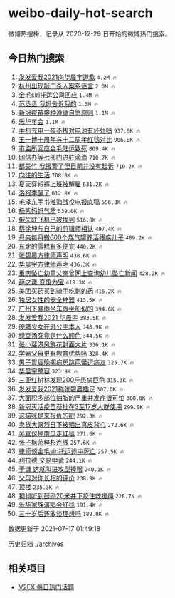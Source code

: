 # weibo-daily-hot-search

微博热搜榜，记录从 2020-12-29 日开始的微博热门搜索。

## 今日热门搜索

<!-- BEGIN -->

1. [发发爱我2021向华晨宇道歉](https://s.weibo.com/weibo?q=%23%E5%8F%91%E5%8F%91%E7%88%B1%E6%88%912021%E5%90%91%E5%8D%8E%E6%99%A8%E5%AE%87%E9%81%93%E6%AD%89%23&Refer=top) `4.2M 🔥`
1. [杭州出现敲门杀人案系谣言](https://s.weibo.com/weibo?q=%23%E6%9D%AD%E5%B7%9E%E5%87%BA%E7%8E%B0%E6%95%B2%E9%97%A8%E6%9D%80%E4%BA%BA%E6%A1%88%E7%B3%BB%E8%B0%A3%E8%A8%80%23&Refer=top) `2.0M 🔥`
1. [金毛siri托运公司回应](https://s.weibo.com/weibo?q=%23%E9%87%91%E6%AF%9Bsiri%E6%89%98%E8%BF%90%E5%85%AC%E5%8F%B8%E5%9B%9E%E5%BA%94%23&Refer=top) `1.4M 🔥`
1. [范丞丞 我妈告诉我的](https://s.weibo.com/weibo?q=%E8%8C%83%E4%B8%9E%E4%B8%9E%20%E6%88%91%E5%A6%88%E5%91%8A%E8%AF%89%E6%88%91%E7%9A%84&Refer=top) `1.3M 🔥`
1. [新冠疫苗接种遵循自愿原则](https://s.weibo.com/weibo?q=%23%E6%96%B0%E5%86%A0%E7%96%AB%E8%8B%97%E6%8E%A5%E7%A7%8D%E9%81%B5%E5%BE%AA%E8%87%AA%E6%84%BF%E5%8E%9F%E5%88%99%23&Refer=top) `1.1M 🔥`
1. [乐华年会](https://s.weibo.com/weibo?q=%23%E4%B9%90%E5%8D%8E%E5%B9%B4%E4%BC%9A%23&Refer=top) `1.1M 🔥`
1. [手机充电一夜不拔对电池有坏处吗](https://s.weibo.com/weibo?q=%23%E6%89%8B%E6%9C%BA%E5%85%85%E7%94%B5%E4%B8%80%E5%A4%9C%E4%B8%8D%E6%8B%94%E5%AF%B9%E7%94%B5%E6%B1%A0%E6%9C%89%E5%9D%8F%E5%A4%84%E5%90%97%23&Refer=top) `937.6K 🔥`
1. [王一博十周年与十二周年红毯对比](https://s.weibo.com/weibo?q=%23%E7%8E%8B%E4%B8%80%E5%8D%9A%E5%8D%81%E5%91%A8%E5%B9%B4%E4%B8%8E%E5%8D%81%E4%BA%8C%E5%91%A8%E5%B9%B4%E7%BA%A2%E6%AF%AF%E5%AF%B9%E6%AF%94%23&Refer=top) `906.8K 🔥`
1. [市监所回应金毛陆运致死](https://s.weibo.com/weibo?q=%23%E5%B8%82%E7%9B%91%E6%89%80%E5%9B%9E%E5%BA%94%E9%87%91%E6%AF%9B%E9%99%86%E8%BF%90%E8%87%B4%E6%AD%BB%23&Refer=top) `809.4K 🔥`
1. [网信办等七部门进驻滴滴](https://s.weibo.com/weibo?q=%23%E7%BD%91%E4%BF%A1%E5%8A%9E%E7%AD%89%E4%B8%83%E9%83%A8%E9%97%A8%E8%BF%9B%E9%A9%BB%E6%BB%B4%E6%BB%B4%23&Refer=top) `710.7K 🔥`
1. [都美竹 我报警了但目前并没有起诉](https://s.weibo.com/weibo?q=%E9%83%BD%E7%BE%8E%E7%AB%B9%20%E6%88%91%E6%8A%A5%E8%AD%A6%E4%BA%86%E4%BD%86%E7%9B%AE%E5%89%8D%E5%B9%B6%E6%B2%A1%E6%9C%89%E8%B5%B7%E8%AF%89&Refer=top) `710.2K 🔥`
1. [向往的生活](https://s.weibo.com/weibo?q=%E5%90%91%E5%BE%80%E7%9A%84%E7%94%9F%E6%B4%BB&Refer=top) `708.8K 🔥`
1. [夏天穿短裤上班被解雇](https://s.weibo.com/weibo?q=%23%E5%A4%8F%E5%A4%A9%E7%A9%BF%E7%9F%AD%E8%A3%A4%E4%B8%8A%E7%8F%AD%E8%A2%AB%E8%A7%A3%E9%9B%87%23&Refer=top) `631.2K 🔥`
1. [洛根李醒了](https://s.weibo.com/weibo?q=%23%E6%B4%9B%E6%A0%B9%E6%9D%8E%E9%86%92%E4%BA%86%23&Refer=top) `612.8K 🔥`
1. [毛泽东手书淮海战役电报底稿](https://s.weibo.com/weibo?q=%23%E6%AF%9B%E6%B3%BD%E4%B8%9C%E6%89%8B%E4%B9%A6%E6%B7%AE%E6%B5%B7%E6%88%98%E5%BD%B9%E7%94%B5%E6%8A%A5%E5%BA%95%E7%A8%BF%23&Refer=top) `556.0K 🔥`
1. [杨紫妈妈气质](https://s.weibo.com/weibo?q=%23%E6%9D%A8%E7%B4%AB%E5%A6%88%E5%A6%88%E6%B0%94%E8%B4%A8%23&Refer=top) `539.0K 🔥`
1. [俄失联飞机已被找到](https://s.weibo.com/weibo?q=%23%E4%BF%84%E5%A4%B1%E8%81%94%E9%A3%9E%E6%9C%BA%E5%B7%B2%E8%A2%AB%E6%89%BE%E5%88%B0%23&Refer=top) `516.8K 🔥`
1. [蔡徐坤与自己的剪辑师相认](https://s.weibo.com/weibo?q=%23%E8%94%A1%E5%BE%90%E5%9D%A4%E4%B8%8E%E8%87%AA%E5%B7%B1%E7%9A%84%E5%89%AA%E8%BE%91%E5%B8%88%E7%9B%B8%E8%AE%A4%23&Refer=top) `497.4K 🔥`
1. [母亲每月搬600个煤气罐养活残疾儿子](https://s.weibo.com/weibo?q=%23%E6%AF%8D%E4%BA%B2%E6%AF%8F%E6%9C%88%E6%90%AC600%E4%B8%AA%E7%85%A4%E6%B0%94%E7%BD%90%E5%85%BB%E6%B4%BB%E6%AE%8B%E7%96%BE%E5%84%BF%E5%AD%90%23&Refer=top) `489.2K 🔥`
1. [东北的雪糕有多便宜](https://s.weibo.com/weibo?q=%23%E4%B8%9C%E5%8C%97%E7%9A%84%E9%9B%AA%E7%B3%95%E6%9C%89%E5%A4%9A%E4%BE%BF%E5%AE%9C%23&Refer=top) `440.2K 🔥`
1. [张碧晨方律师声明](https://s.weibo.com/weibo?q=%23%E5%BC%A0%E7%A2%A7%E6%99%A8%E6%96%B9%E5%BE%8B%E5%B8%88%E5%A3%B0%E6%98%8E%23&Refer=top) `438.6K 🔥`
1. [华晨宇方律师声明](https://s.weibo.com/weibo?q=%23%E5%8D%8E%E6%99%A8%E5%AE%87%E6%96%B9%E5%BE%8B%E5%B8%88%E5%A3%B0%E6%98%8E%23&Refer=top) `436.3K 🔥`
1. [重庆坠亡幼童父亲曾网上查询幼儿坠亡新闻](https://s.weibo.com/weibo?q=%23%E9%87%8D%E5%BA%86%E5%9D%A0%E4%BA%A1%E5%B9%BC%E7%AB%A5%E7%88%B6%E4%BA%B2%E6%9B%BE%E7%BD%91%E4%B8%8A%E6%9F%A5%E8%AF%A2%E5%B9%BC%E5%84%BF%E5%9D%A0%E4%BA%A1%E6%96%B0%E9%97%BB%23&Refer=top) `428.2K 🔥`
1. [薛之谦 变废为宝](https://s.weibo.com/weibo?q=%E8%96%9B%E4%B9%8B%E8%B0%A6%20%E5%8F%98%E5%BA%9F%E4%B8%BA%E5%AE%9D&Refer=top) `418.3K 🔥`
1. [美团买药买到骑手吃剩的药](https://s.weibo.com/weibo?q=%23%E7%BE%8E%E5%9B%A2%E4%B9%B0%E8%8D%AF%E4%B9%B0%E5%88%B0%E9%AA%91%E6%89%8B%E5%90%83%E5%89%A9%E7%9A%84%E8%8D%AF%23&Refer=top) `416.2K 🔥`
1. [独居女性的安全神器](https://s.weibo.com/weibo?q=%23%E7%8B%AC%E5%B1%85%E5%A5%B3%E6%80%A7%E7%9A%84%E5%AE%89%E5%85%A8%E7%A5%9E%E5%99%A8%23&Refer=top) `413.5K 🔥`
1. [广州下暴雨坐车跟坐船似的](https://s.weibo.com/weibo?q=%23%E5%B9%BF%E5%B7%9E%E4%B8%8B%E6%9A%B4%E9%9B%A8%E5%9D%90%E8%BD%A6%E8%B7%9F%E5%9D%90%E8%88%B9%E4%BC%BC%E7%9A%84%23&Refer=top) `394.6K 🔥`
1. [发发爱我2021 华晨宇](https://s.weibo.com/weibo?q=%E5%8F%91%E5%8F%91%E7%88%B1%E6%88%912021%20%E5%8D%8E%E6%99%A8%E5%AE%87&Refer=top) `383.5K 🔥`
1. [硬糖少女在逃公主本人](https://s.weibo.com/weibo?q=%23%E7%A1%AC%E7%B3%96%E5%B0%91%E5%A5%B3%E5%9C%A8%E9%80%83%E5%85%AC%E4%B8%BB%E6%9C%AC%E4%BA%BA%23&Refer=top) `348.9K 🔥`
1. [绿豆汤究竟是什么颜色](https://s.weibo.com/weibo?q=%23%E7%BB%BF%E8%B1%86%E6%B1%A4%E7%A9%B6%E7%AB%9F%E6%98%AF%E4%BB%80%E4%B9%88%E9%A2%9C%E8%89%B2%23&Refer=top) `344.5K 🔥`
1. [张小斐港风鲜花封面大片](https://s.weibo.com/weibo?q=%23%E5%BC%A0%E5%B0%8F%E6%96%90%E6%B8%AF%E9%A3%8E%E9%B2%9C%E8%8A%B1%E5%B0%81%E9%9D%A2%E5%A4%A7%E7%89%87%23&Refer=top) `336.1K 🔥`
1. [学霸父母更有教育优势吗](https://s.weibo.com/weibo?q=%23%E5%AD%A6%E9%9C%B8%E7%88%B6%E6%AF%8D%E6%9B%B4%E6%9C%89%E6%95%99%E8%82%B2%E4%BC%98%E5%8A%BF%E5%90%97%23&Refer=top) `328.4K 🔥`
1. [男子胃癌晚期病房跳芭蕾逗病友](https://s.weibo.com/weibo?q=%23%E7%94%B7%E5%AD%90%E8%83%83%E7%99%8C%E6%99%9A%E6%9C%9F%E7%97%85%E6%88%BF%E8%B7%B3%E8%8A%AD%E8%95%BE%E9%80%97%E7%97%85%E5%8F%8B%23&Refer=top) `325.7K 🔥`
1. [华晨宇整容](https://s.weibo.com/weibo?q=%23%E5%8D%8E%E6%99%A8%E5%AE%87%E6%95%B4%E5%AE%B9%23&Refer=top) `323.9K 🔥`
1. [三亚红树林发现200斤患病巨龟](https://s.weibo.com/weibo?q=%23%E4%B8%89%E4%BA%9A%E7%BA%A2%E6%A0%91%E6%9E%97%E5%8F%91%E7%8E%B0200%E6%96%A4%E6%82%A3%E7%97%85%E5%B7%A8%E9%BE%9F%23&Refer=top) `315.3K 🔥`
1. [发发爱我2021称张碧晨插足](https://s.weibo.com/weibo?q=%23%E5%8F%91%E5%8F%91%E7%88%B1%E6%88%912021%E7%A7%B0%E5%BC%A0%E7%A2%A7%E6%99%A8%E6%8F%92%E8%B6%B3%23&Refer=top) `307.0K 🔥`
1. [大面积多部位抽脂的严重并发症很可怕](https://s.weibo.com/weibo?q=%23%E5%A4%A7%E9%9D%A2%E7%A7%AF%E5%A4%9A%E9%83%A8%E4%BD%8D%E6%8A%BD%E8%84%82%E7%9A%84%E4%B8%A5%E9%87%8D%E5%B9%B6%E5%8F%91%E7%97%87%E5%BE%88%E5%8F%AF%E6%80%95%23&Refer=top) `300.0K 🔥`
1. [新冠灭活疫苗获批在3至17岁人群使用](https://s.weibo.com/weibo?q=%23%E6%96%B0%E5%86%A0%E7%81%AD%E6%B4%BB%E7%96%AB%E8%8B%97%E8%8E%B7%E6%89%B9%E5%9C%A83%E8%87%B317%E5%B2%81%E4%BA%BA%E7%BE%A4%E4%BD%BF%E7%94%A8%23&Refer=top) `299.9K 🔥`
1. [这猫咪是来报仇的吧](https://s.weibo.com/weibo?q=%23%E8%BF%99%E7%8C%AB%E5%92%AA%E6%98%AF%E6%9D%A5%E6%8A%A5%E4%BB%87%E7%9A%84%E5%90%A7%23&Refer=top) `292.3K 🔥`
1. [卖货大哥烈日下被晒出真皮背心](https://s.weibo.com/weibo?q=%23%E5%8D%96%E8%B4%A7%E5%A4%A7%E5%93%A5%E7%83%88%E6%97%A5%E4%B8%8B%E8%A2%AB%E6%99%92%E5%87%BA%E7%9C%9F%E7%9A%AE%E8%83%8C%E5%BF%83%23&Refer=top) `272.6K 🔥`
1. [吴宣仪捧南瓜走红毯](https://s.weibo.com/weibo?q=%23%E5%90%B4%E5%AE%A3%E4%BB%AA%E6%8D%A7%E5%8D%97%E7%93%9C%E8%B5%B0%E7%BA%A2%E6%AF%AF%23&Refer=top) `271.6K 🔥`
1. [张子枫荣梓杉连线](https://s.weibo.com/weibo?q=%E5%BC%A0%E5%AD%90%E6%9E%AB%E8%8D%A3%E6%A2%93%E6%9D%89%E8%BF%9E%E7%BA%BF&Refer=top) `257.6K 🔥`
1. [律师谈金毛siri托运途中死亡](https://s.weibo.com/weibo?q=%23%E5%BE%8B%E5%B8%88%E8%B0%88%E9%87%91%E6%AF%9Bsiri%E6%89%98%E8%BF%90%E9%80%94%E4%B8%AD%E6%AD%BB%E4%BA%A1%23&Refer=top) `257.5K 🔥`
1. [利拉德 交易申请](https://s.weibo.com/weibo?q=%E5%88%A9%E6%8B%89%E5%BE%B7%20%E4%BA%A4%E6%98%93%E7%94%B3%E8%AF%B7&Refer=top) `244.1K 🔥`
1. [于谦 这就叫进攻型捧哏](https://s.weibo.com/weibo?q=%E4%BA%8E%E8%B0%A6%20%E8%BF%99%E5%B0%B1%E5%8F%AB%E8%BF%9B%E6%94%BB%E5%9E%8B%E6%8D%A7%E5%93%8F&Refer=top) `240.1K 🔥`
1. [父母对你长相的评价](https://s.weibo.com/weibo?q=%23%E7%88%B6%E6%AF%8D%E5%AF%B9%E4%BD%A0%E9%95%BF%E7%9B%B8%E7%9A%84%E8%AF%84%E4%BB%B7%23&Refer=top) `238.9K 🔥`
1. [顶楼](https://s.weibo.com/weibo?q=%E9%A1%B6%E6%A5%BC&Refer=top) `235.3K 🔥`
1. [狗狗听到鼓励20米井下咬住救援绳](https://s.weibo.com/weibo?q=%23%E7%8B%97%E7%8B%97%E5%90%AC%E5%88%B0%E9%BC%93%E5%8A%B120%E7%B1%B3%E4%BA%95%E4%B8%8B%E5%92%AC%E4%BD%8F%E6%95%91%E6%8F%B4%E7%BB%B3%23&Refer=top) `228.7K 🔥`
1. [乐华家族演唱会红毯](https://s.weibo.com/weibo?q=%23%E4%B9%90%E5%8D%8E%E5%AE%B6%E6%97%8F%E6%BC%94%E5%94%B1%E4%BC%9A%E7%BA%A2%E6%AF%AF%23&Refer=top) `191.4K 🔥`
1. [三十岁后还敢谈理想吗](https://s.weibo.com/weibo?q=%23%E4%B8%89%E5%8D%81%E5%B2%81%E5%90%8E%E8%BF%98%E6%95%A2%E8%B0%88%E7%90%86%E6%83%B3%E5%90%97%23&Refer=top) `189.0K 🔥`

数据更新于 2021-07-17 01:49:18

<!-- END -->

历史归档 [./archives](./archives)

## 相关项目

- [V2EX 每日热门话题](https://github.com/boojack/v2ex-daily-hot-topic)

